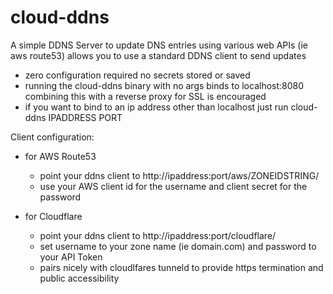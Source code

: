 # cloud-ddns
A simple DDNS Server to update DNS entries using various web APIs (ie aws route53) 
allows you to use a standard DDNS client to send updates 

 - zero configuration required no secrets stored or saved
 - running the cloud-ddns binary with no args binds to localhost:8080 combining this with a reverse proxy for SSL is encouraged
 - if you want to bind to an ip address other than localhost just run cloud-ddns IPADDRESS PORT 

Client configuration: 
 - for AWS Route53
   - point your ddns client to http://ipaddress:port/aws/ZONEIDSTRING/
   - use your AWS client id for the username and client secret for the password
  
 - for Cloudflare
   - point your ddns client to http://ipaddress:port/cloudflare/
   - set username to your zone name (ie domain.com) and password to your API Token
   - pairs nicely with cloudlfares tunneld to provide https termination and public accessibility 
